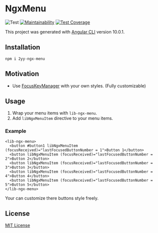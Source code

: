 # NgxMenu

![Test](https://github.com/2YY/ngx-menu/workflows/Test/badge.svg)
[![Maintainability](https://api.codeclimate.com/v1/badges/8855ddde0fd5e70ca6a4/maintainability)](https://codeclimate.com/github/2YY/ngx-menu/maintainability)
[![Test Coverage](https://api.codeclimate.com/v1/badges/8855ddde0fd5e70ca6a4/test_coverage)](https://codeclimate.com/github/2YY/ngx-menu/test_coverage)

This project was generated with [Angular CLI](https://github.com/angular/angular-cli) version 10.0.1.

## Installation

`npm i 2yy-ngx-menu`

## Motivation

- Use [FocusKeyManager]() with your own styles. (Fully customizable)

## Usage

1. Wrap your menu items with `lib-ngx-menu`.
2. Add `libNgxMenuItem` directive to your menu items.

### Example

    <lib-ngx-menu>
      <button #button1 libNgxMenuItem (focusReceived)="lastFocusedButtonNumber = 1">Button 1</button>
      <button libNgxMenuItem (focusReceived)="lastFocusedButtonNumber = 2">Button 2</button>
      <button libNgxMenuItem (focusReceived)="lastFocusedButtonNumber = 3">Button 3</button>
      <button libNgxMenuItem (focusReceived)="lastFocusedButtonNumber = 4">Button 4</button>
      <button libNgxMenuItem (focusReceived)="lastFocusedButtonNumber = 5">Button 5</button>
    </lib-ngx-menu>

Your can customize there buttons style freely.

## License

[MIT License](./LICENSE)
